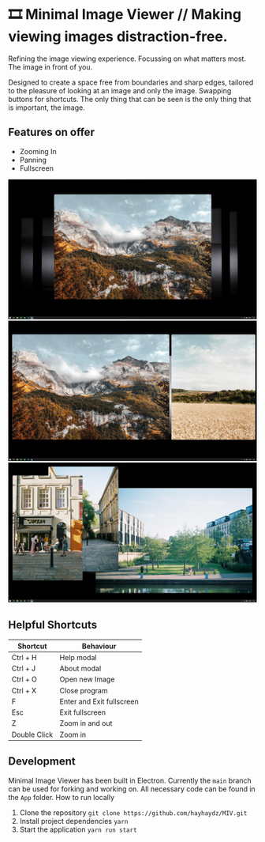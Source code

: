 # 🎞️ Minimal Image Viewer // Making viewing images distraction-free.

Refining the image viewing experience.
Focussing on what matters most.
The image in front of you.

Designed to create a space free from boundaries and sharp edges, tailored to the pleasure of looking at an image and only the image. Swapping buttons for shortcuts. The only thing that can be seen is the only thing that is important, the image.

## Features on offer
- Zooming In
- Panning
- Fullscreen

![Shows a desktop with a window with curved corners and no border in the center displaying a mountain image.](Assets/Screenshots/screenshot_001.jpg?raw=true "Screenshot One")
![Shows a desktop with two windows with curved corners and no border. One window on the left of the desktop contains a mountain image. The window on the right contains a wheat field with a hill in the background.](Assets/Screenshots/screenshot_002.jpg?raw=true "Screenshot Two")
![Shows a desktop with three windows all overlapping each other. One window contains a street scene with a small food business and people outside. The second presents a narrow street with a tree at the end of it. The last window holds an image of a riverbank with a park and buildings in the distance.](Assets/Screenshots/screenshot_003.jpg?raw=true "Screenshot Three")

## Helpful Shortcuts

| Shortcut       | Behaviour                   |
| -------------- | --------------------------- |
| Ctrl + H       | Help modal                  |
| Ctrl + J       | About modal                 |
| Ctrl + O       | Open new Image              |
| Ctrl + X       | Close program               |
| F              | Enter and Exit fullscreen   |
| Esc            | Exit fullscreen             |
| Z              | Zoom in and out             |
| Double Click   | Zoom in                     |

## Development
Minimal Image Viewer has been built in Electron. Currently the ```main``` branch can be used for forking and working on. All necessary code can be found in the ```App``` folder.
How to run locally

1. Clone the repository
```git clone https://github.com/hayhaydz/MIV.git```
2. Install project dependencies
```yarn```
3. Start the application
```yarn run start```
